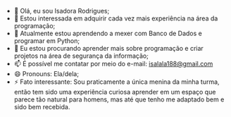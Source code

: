- 👋 Olá, eu sou Isadora Rodrigues;
- 👀 Estou interessada em adquirir cada vez mais experiência na área da programação;
- 🌱 Atualmente estou aprendendo a mexer com Banco de Dados e programar em Python;
- 💞️ Eu estou procurando aprender mais sobre programação e criar projetos na área de segurança da informação;
- 📫 É possível me contatar por meio do e-mail: isalala188@gmail.com
- 😄 Pronouns: Ela/dela;
- ⚡ Fato interessante: Sou praticamente a única menina da minha turma, então tem sido uma experiência curiosa aprender em um espaço que parece tão natural para homens, mas até que tenho me adaptado bem e sido bem recebida.  

<!---
isarfm18/isarfm18 is a ✨ special ✨ repository because its `README.md` (this file) appears on your GitHub profile.
You can click the Preview link to take a look at your changes.
--->
